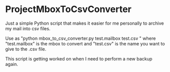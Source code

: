 ProjectMboxToCsvConverter
=========================

Just a simple Python script that makes it easier for me personally to archive my mail into csv files.

Use as "python mbox_to_csv_converter.py test.mailbox test.csv " where "test.mailbox" is the mbox to convert and "test.csv" is the name you want to give to the .csv file.

This script is getting worked on when I need to perform a new backup again.
